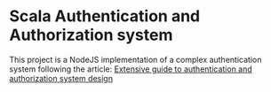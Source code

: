 # Scala Authentication and Authorization system

This project is a NodeJS implementation of a complex authentication system following the article: [Extensive guide to authentication and authorization system design](https://www.protoforce.io/ProtoForce/post/extensive-guide-to-authentication-authorization-system-design-d96f5d7bc6674c7a8b1cca4f6b93c164)
